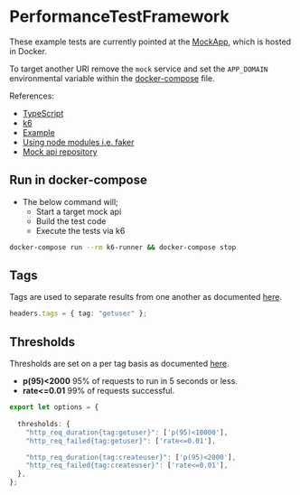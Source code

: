 # PerformanceTestFramework

These example tests are currently pointed at the [MockApp](MockApp), which is hosted in Docker.

To target another URI remove the ``mock`` service and set the ``APP_DOMAIN`` environmental variable within the [docker-compose](docker-compose.yaml) file.

References:

- [TypeScript](https://www.typescriptlang.org/)
- [k6](https://k6.io/)
- [Example](https://github.com/go-automate/k6-typescript-framework)
- [Using node modules i.e. faker](https://github.com/k6io/template-es6)
- [Mock api repository](https://github.com/chrispsheehan/simple-mock)

## Run in docker-compose

- The below command will;
  - Start a target mock api
  - Build the test code
  - Execute the tests via k6

```bash
docker-compose run --rm k6-runner && docker-compose stop
```

## Tags

Tags are used to separate results from one another as documented [here](https://k6.io/docs/using-k6/tags-and-groups/#tags).

```ts
headers.tags = { tag: "getuser" };
```

## Thresholds

Thresholds are set on a per tag basis as documented [here](https://k6.io/docs/using-k6/thresholds/#thresholds-on-tags).

- **p(95)<2000** 95% of requests to run in 5 seconds or less.
- **rate<=0.01** 99% of requests successful.

```ts
export let options = {
  
  thresholds: {
    "http_req_duration{tag:getuser}": ['p(95)<10000'],
    "http_req_failed{tag:getuser}": ['rate<=0.01'],

    "http_req_duration{tag:createuser}": ['p(95)<2000'],
    "http_req_failed{tag:createuser}": ['rate<=0.01'],    
  },
};
```
